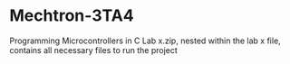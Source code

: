 # Mechtron-3TA4
 Programming Microcontrollers in C
Lab x.zip, nested within the lab x file, contains all necessary files to run the project
